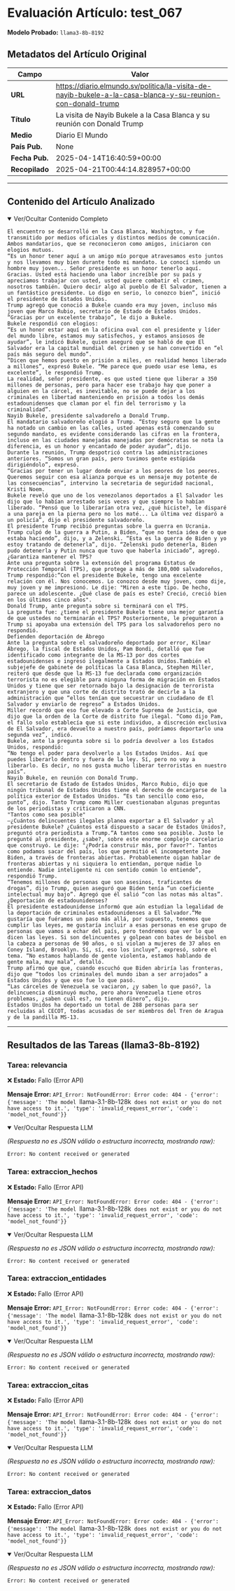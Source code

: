 # Evaluación Artículo: test_067
**Modelo Probado:** `llama3-8b-8192`

## Metadatos del Artículo Original

| Campo          | Valor                                      |
|----------------|--------------------------------------------|
| **URL**        | https://diario.elmundo.sv/politica/la-visita-de-nayib-bukele-a-la-casa-blanca-y-su-reunion-con-donald-trump           |
| **Título**     | La visita de Nayib Bukele a la Casa Blanca y su reunión con Donald Trump       |
| **Medio**      | Diario El Mundo         |
| **País Pub.**  | None |
| **Fecha Pub.** | 2025-04-14T16:40:59+00:00 |
| **Recopilado** | 2025-04-21T00:44:14.828957+00:00 |

---

## Contenido del Artículo Analizado

<details open>
<summary>Ver/Ocultar Contenido Completo</summary>

```text
El encuentro se desarrolló en la Casa Blanca, Washington, y fue transmitido por medios oficiales y distintos medios de comunicación. Ambos mandatarios, que se reconocieron como amigos, iniciaron con elogios mutuos.
“Es un honor tener aquí a un amigo mío porque atravesamos esto juntos y nos llevamos muy bien durante todo mi mandato. Lo conocí siendo un hombre muy joven... Señor presidente es un honor tenerlo aquí. Gracias. Usted está haciendo una labor increíble por su país y apreciamos trabajar con usted, usted quiere combatir el crimen, nosotros también. Quiero decir algo al pueblo de El Salvador, tienen a un fantástico presidente. Lo digo en serio, lo conozco bien”, inició el presidente de Estados Unidos.
Trump agregó que conoció a Bukele cuando era muy joven, incluso más joven que Marco Rubio, secretario de Estado de Estados Unidos. “Gracias por un excelente trabajo”, le dijo a Bukele.
Bukele respondió con elogios:
“Es un honor estar aquí en la oficina oval con el presidente y líder del mundo libre, estamos muy satisfechos, y estamos ansiosos de ayudar”, le indicó Bukele, quien aseguró que se habló de que El Salvador era la capital mundial del crimen y se han convertido en “el país más seguro del mundo”.
“Dicen que hemos puesto en prisión a miles, en realidad hemos liberado a millones”, expresó Bukele. “Me parece que puedo usar ese lema, es excelente”, le respondió Trump.
La realidad, señor presidente, es que usted tiene que liberar a 350 millones de personas, pero para hacer ese trabajo hay que poner a alguien en la cárcel, es inevitable, no se puede dejar a los criminales en libertad manteniendo en prisión a todos los demás estadounidenses que claman por el fin del terrorismo y la criminalidad”.
Nayib Bukele, presidente salvadoreño a Donald Trump.
El mandatario salvadoreño elogió a Trump. “Estoy seguro que la gente ha notado un cambio en las calles, usted apenas está comenzando su segundo mandato, es evidente considerando las cifras en la frontera, incluso en las ciudades manejadas manejadas por demócratas se nota la diferencia, es un honor y encantado de poder ayudar”, dijo.
Durante la reunión, Trump despotricó contra las administraciones anteriores. “Somos un gran país, pero tuvimos gente estúpida dirigiéndolo”, expresó.
“Gracias por tener un lugar donde enviar a los peores de los peores. Queremos seguir con esa alianza porque es un mensaje muy potente de las consecuencias”, intervino la secretaria de seguridad nacional, Kristi Noem.
Bukele reveló que uno de los venezolanos deportados a El Salvador les dijo que lo habían arrestado seis veces y que siempre lo habían liberado. “Pensó que lo liberarían otra vez, ¿qué hiciste?, le disparé a una pareja en la pierna pero no los maté... La última vez disparó a un policía”, dijo el presidente salvadoreño.
El presidente Trump recibió preguntas sobre la guerra en Ucrania. Trump culpó de la guerra a Putin, a Biden, “que no tenía idea de o que estaba haciendo”, dijo, y a Zelenski. “Esta es la guerra de Biden y yo estoy tratando de detenerla”, dijo. “Zelenski pudo detenerla, Biden pudo detenerla y Putin nunca que tuvo que haberla iniciado”, agregó.
¿Garantiza mantener el TPS?
Ante una pregunta sobre la extensión del programa Estatus de Protección Temporal (TPS), que protege a más de 180,000 salvadoreños, Trump respondió:“Con el presidente Bukele, tengo una excelente relación con él. Nos conocemos. Lo conozco desde muy joven, como dije, muy joven y me impresionó. Le dije: "Miren a este tipo. De hecho, parece un adolescente. ¿Qué clase de país es este? Creció, creció bien en los últimos cinco años".
Donald Trump, ante pregunta sobre si terminará con el TPS.
La pregunta fue: ¿tiene el presidente Bukele tiene una mejor garantía de que ustedes no terminarán el TPS? Posteriormente, le preguntaron a Trump si apoyaba una extensión del TPS para los salvadoreños pero no respondió.
Defienden deportación de Ábrego
Ante la pregunta sobre el salvadoreño deportado por error, Kilmar Ábrego, la fiscal de Estados Unidos, Pam Bondi, detalló que fue identificado como integrante de la MS-13 por dos cortes estadounidenses e ingresó ilegalmente a Estados Unidos.También el subjejefe de gabinete de políticas la Casa Blanca, Stephen Miller, reiteró que desde que la MS-13 fue declarada como organización terrorista no es elegible para ninguna forma de migración en Estados Unidos y tiene que ser retornado bajo la designación de terrorista extranjero y que una corte de distrito trató de decirle a la administración que “ellos tenían que secuestrar un ciudadano de El Salvador y enviarlo de regreso” a Estados Unidos.
Miller recordó que eso fue elevado a Corte Suprema de Justicia, que dijo que la orden de la Corte de distrito fue ilegal. “Como dijo Pam, el fallo solo establecía que si este individuo, a discreción exclusiva de El Salvador, era devuelto a nuestro país, podríamos deportarlo una segunda vez”, indicó.
Bukele, ante la pregunta sobre si lo podría devolver a los Estados Unidos, respondió:
“No tengo el poder para devolverlo a los Estados Unidos. Así que puedes liberarlo dentro y fuera de la ley. Sí, pero no voy a liberarlo. Es decir, no nos gusta mucho liberar terroristas en nuestro país”.
Nayib Bukele, en reunión con Donald Trump.
El secretario de Estado de Estados Unidos, Marco Rubio, dijo que ningún tribunal de Estados Unidos tiene el derecho de encargarse de la política exterior de Estados Unidos. “Es tan sencillo como eso, punto”, dijo. Tanto Trump como Miller cuestionaban algunas preguntas de los periodistas y criticaron a CNN.
"Tantos como sea posible"
–¿Cuántos delincuentes ilegales planea exportar a El Salvador y al presidente Bukele? ¿Cuántos está dispuesto a sacar de Estados Unidos?, preguntó otra periodista a Trump.“A tantos como sea posible. Justo le pregunté al presidente, ¿sabe?, sobre este enorme complejo carcelario que construyó. Le dije: "¿Podría construir más, por favor?". Tantos como podamos sacar del país, los que permitió el incompetente Joe Biden, a través de fronteras abiertas. Probablemente oigan hablar de fronteras abiertas y ni siquiera lo entiendan, porque nadie lo entiende. Nadie inteligente ni con sentido común lo entiende”, respondió Trump.
“Tenemos millones de personas que son asesinos, traficantes de drogas”, dijo Trump, quien aseguró que Biden tenía “un coeficiente intelectual muy bajo”. Agregó que él salió “con las notas más altas”.
¿Deportación de estadounidenses?
El presidente estadounidense informó que aún estudian la legalidad de la deportación de criminales estadounidenses a El Salvador.“Me gustaría que fuéramos un paso más allá, por supuesto, tenemos que cumplir las leyes, me gustaría incluir a esas personas en ese grupo de personas que vamos a echar del país, pero tendremos que ver lo que dicen las leyes. Si son delincuentes y golpean con bates de béisbol en la cabeza a personas de 90 años, o si violan a mujeres de 37 años en Coney Island, Brooklyn. Sí, sí, eso los incluye”, expresó, sobre el tema. “No estamos hablando de gente violenta, estamos hablando de gente mala, muy mala”, detalló.
Trump afirmó que que, cuando escuchó que Biden abriría las fronteras, dijo que “todos los criminales del mundo iban a ser arrojados” a Estados Unidos y que eso fue lo que pasó.
“Las cárceles de Venezuela se vaciaron, ¿y saben lo que pasó?, la delincuencia disminuyó mucho, pero ahora Venezuela tiene otros problemas, ¿saben cuál es?, no tienen dinero”, dijo.
Estados Unidos ha deportado un total de 288 personas para ser recluidas al CECOT, todas acusadas de ser miembros del Tren de Aragua y de la pandilla MS-13.
```
</details>

---

## Resultados de las Tareas (llama3-8b-8192)

### Tarea: relevancia

❌ **Estado:** Fallo (Error API)

   **Mensaje Error:** `API_Error: NotFoundError: Error code: 404 - {'error': {'message': 'The model `llama-3.1-8b-128k` does not exist or you do not have access to it.', 'type': 'invalid_request_error', 'code': 'model_not_found'}}`


<details open>
<summary>Ver/Ocultar Respuesta LLM</summary>

_(Respuesta no es JSON válido o estructura incorrecta, mostrando raw):_
```
Error: No content received or generated
```
</details>


### Tarea: extraccion_hechos

❌ **Estado:** Fallo (Error API)

   **Mensaje Error:** `API_Error: NotFoundError: Error code: 404 - {'error': {'message': 'The model `llama-3.1-8b-128k` does not exist or you do not have access to it.', 'type': 'invalid_request_error', 'code': 'model_not_found'}}`


<details open>
<summary>Ver/Ocultar Respuesta LLM</summary>

_(Respuesta no es JSON válido o estructura incorrecta, mostrando raw):_
```
Error: No content received or generated
```
</details>


### Tarea: extraccion_entidades

❌ **Estado:** Fallo (Error API)

   **Mensaje Error:** `API_Error: NotFoundError: Error code: 404 - {'error': {'message': 'The model `llama-3.1-8b-128k` does not exist or you do not have access to it.', 'type': 'invalid_request_error', 'code': 'model_not_found'}}`


<details open>
<summary>Ver/Ocultar Respuesta LLM</summary>

_(Respuesta no es JSON válido o estructura incorrecta, mostrando raw):_
```
Error: No content received or generated
```
</details>


### Tarea: extraccion_citas

❌ **Estado:** Fallo (Error API)

   **Mensaje Error:** `API_Error: NotFoundError: Error code: 404 - {'error': {'message': 'The model `llama-3.1-8b-128k` does not exist or you do not have access to it.', 'type': 'invalid_request_error', 'code': 'model_not_found'}}`


<details open>
<summary>Ver/Ocultar Respuesta LLM</summary>

_(Respuesta no es JSON válido o estructura incorrecta, mostrando raw):_
```
Error: No content received or generated
```
</details>


### Tarea: extraccion_datos

❌ **Estado:** Fallo (Error API)

   **Mensaje Error:** `API_Error: NotFoundError: Error code: 404 - {'error': {'message': 'The model `llama-3.1-8b-128k` does not exist or you do not have access to it.', 'type': 'invalid_request_error', 'code': 'model_not_found'}}`


<details open>
<summary>Ver/Ocultar Respuesta LLM</summary>

_(Respuesta no es JSON válido o estructura incorrecta, mostrando raw):_
```
Error: No content received or generated
```
</details>
